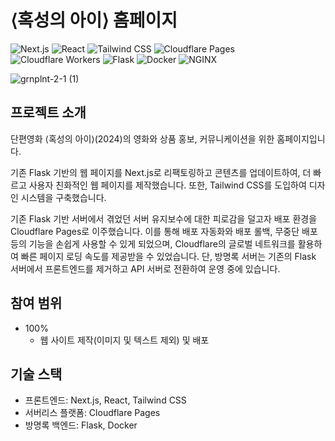 # ⟨혹성의 아이⟩ 홈페이지

![Next.js](https://img.shields.io/badge/Next.js-000000?style=for-the-badge&logo=Nextdotjs&logoColor=white)
![React](https://img.shields.io/badge/React-61DAFB?style=for-the-badge&logo=React&logoColor=black)
![Tailwind CSS](https://img.shields.io/badge/Tailwind%20CSS-06B6D4?style=for-the-badge&logo=TailwindCSS&logoColor=white)
![Cloudflare Pages](https://img.shields.io/badge/Cloudflare%20Pages-F38020?style=for-the-badge&logo=CloudflarePages&logoColor=white)
![Cloudflare Workers](https://img.shields.io/badge/Cloudflare%20Workers-F38020?style=for-the-badge&logo=CloudflareWorkers&logoColor=white)
![Flask](https://img.shields.io/badge/Flask-000000?style=for-the-badge&logo=Flask&logoColor=white)
![Docker](https://img.shields.io/badge/Docker-2496ED?style=for-the-badge&logo=Docker&logoColor=white)
![NGINX](https://img.shields.io/badge/NGINX-009639?style=for-the-badge&logo=NGINX&logoColor=white)

![grnplnt-2-1 (1)](https://github.com/user-attachments/assets/59bb2c8b-96bc-46d9-8528-b9f7b16031c4)

## 프로젝트 소개

단편영화 ⟨혹성의 아이⟩(2024)의 영화와 상품 홍보, 커뮤니케이션을 위한 홈페이지입니다.

기존 Flask 기반의 웹 페이지를 Next.js로 리팩토링하고 콘텐츠를 업데이트하여, 더 빠르고 사용자 친화적인 웹 페이지를 제작했습니다. 또한, Tailwind CSS를 도입하여 디자인 시스템을 구축했습니다.

기존 Flask 기반 서버에서 겪었던 서버 유지보수에 대한 피로감을 덜고자 배포 환경을 Cloudflare Pages로 이주했습니다. 이를 통해 배포 자동화와 배포 롤백, 무중단 배포 등의 기능을 손쉽게 사용할 수 있게 되었으며, Cloudflare의 글로벌 네트워크를 활용하여 빠른 페이지 로딩 속도를 제공받을 수 있었습니다. 단, 방명록 서버는 기존의 Flask 서버에서 프론트엔드를 제거하고 API 서버로 전환하여 운영 중에 있습니다.

## 참여 범위

- 100%
  - 웹 사이트 제작(이미지 및 텍스트 제외) 및 배포

## 기술 스택

- 프론트엔드: Next.js, React, Tailwind CSS
- 서버리스 플랫폼: Cloudflare Pages
- 방명록 백엔드: Flask, Docker
